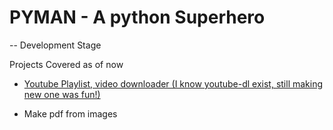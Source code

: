 # PYMAN - A python Superhero
-- Development Stage

Projects Covered as of now
- [Youtube Playlist, video downloader (I know youtube-dl exist, still 
making new one was fun!)](https://github.com/aditya98ak/pyman/blob/master/Scripts/ytPlDl.py)

- Make pdf from images
